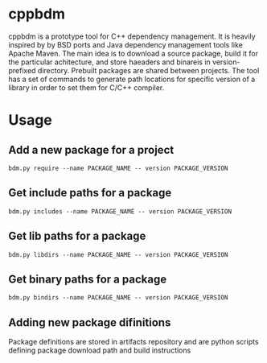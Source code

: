 # cppbdm

cppbdm is a prototype tool for C++ dependency management. It is heavily inspired by by BSD ports and Java dependency management tools like Apache Maven. The main idea is to download a source package, build it for the particular achitecture, and store haeaders and binareis in version-prefixed directory. Prebuilt packages are shared between projects. The tool has a set of commands to generate path locations for specific version of a library in order to set them for C/C++ compiler.

# Usage

## Add a new package for a project

    bdm.py require --name PACKAGE_NAME -- version PACKAGE_VERSION

## Get include paths for a package

    bdm.py includes --name PACKAGE_NAME -- version PACKAGE_VERSION
    
## Get lib paths for a package

    bdm.py libdirs --name PACKAGE_NAME -- version PACKAGE_VERSION
    
## Get binary paths for a package

    bdm.py bindirs --name PACKAGE_NAME -- version PACKAGE_VERSION
    
## Adding new package difinitions

Package definitions are stored in artifacts repository and are python scripts defining package download path and build instructions
